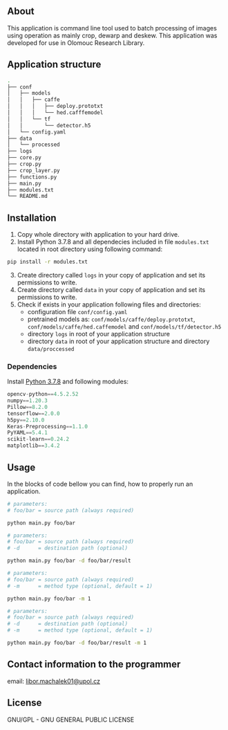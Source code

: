 ## About

This application is command line tool used to batch processing of images using operation as mainly crop, dewarp and deskew. This application was developed for use in Olomouc Research Library.

## Application structure
```bash
.
├── conf
│   ├── models
│   │   ├── caffe
│   │   │   ├── deploy.prototxt
│   │   │   └── hed.cafffemodel
│   │   └── tf
│   │       └── detector.h5
│   └── config.yaml
├── data
│   └── processed
├── logs
├── core.py
├── crop.py
├── crop_layer.py
├── functions.py
├── main.py
├── modules.txt
└── README.md
```

## Installation
1. Copy whole directory with application to your hard drive.
2. Install Python 3.7.8 and all dependecies included in file ```modules.txt``` located in root directory using following command:
```bash
pip install -r modules.txt
```
3. Create directory called ```logs``` in your copy of application and set its permissions to write.
4. Create directory called ```data``` in your copy of application and set its permissions to write.
5. Check if exists in your application following files and directories:
   * configuration file ```conf/config.yaml```
   * pretrained models as: ```conf/models/caffe/deploy.prototxt```, ```conf/models/caffe/hed.caffemodel``` and ```conf/models/tf/detector.h5```
   * directory ```logs``` in root of your application structure
   * directory ```data``` in root of your application structure and directory ```data/proccessed```

### Dependencies
Install [Python 3.7.8](https://www.python.org/ftp/python/3.7.8/) and following modules:

```python
opencv-python==4.5.2.52
numpy==1.20.3
Pillow==8.2.0
tensorflow==2.0.0
h5py==2.10.0
Keras-Preprocessing==1.1.0
PyYAML==5.4.1
scikit-learn==0.24.2
matplotlib==3.4.2
```


## Usage
In the blocks of code bellow you can find, how to properly run an application.

```bash
# parameters:
# foo/bar = source path (always required)

python main.py foo/bar
```

```bash
# parameters:
# foo/bar = source path (always required)
# -d      = destination path (optional)

python main.py foo/bar -d foo/bar/result
```

```bash
# parameters:
# foo/bar = source path (always required)
# -m      = method type (optional, default = 1)

python main.py foo/bar -m 1
```

```bash
# parameters:
# foo/bar = source path (always required)
# -d      = destination path (optional)
# -m      = method type (optional, default = 1)

python main.py foo/bar -d foo/bar/result -m 1
```

## Contact information to the programmer
email: [libor.machalek01@upol.cz](mailto:libor.machalek01@upol.cz)

## License
GNU/GPL - GNU GENERAL PUBLIC LICENSE
